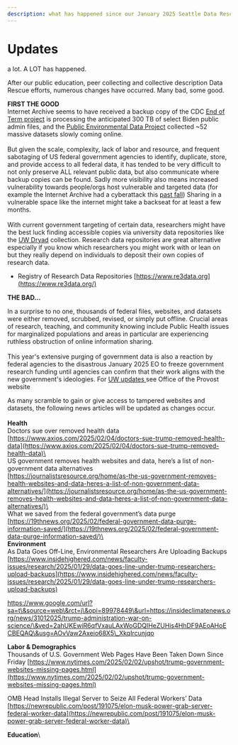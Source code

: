 ```yaml
---
description: what has happened since our January 2025 Seattle Data Rescues?
---
```


# Updates

a lot. A LOT has happened.

After our public education, peer collecting and collective description Data Rescue efforts, numerous changes have occurred. Many bad, some good.

**FIRST THE GOOD**\
Internet Archive seems to have received a backup copy of the CDC [End of Term project](https://eotarchive.org/data/) is processing the anticipated 300 TB of select Biden public admin files, and the [Public Environmental Data Project](https://screening-tools.com/) collected \~52 massive datasets slowly coming online.\
\
But given the scale, complexity, lack of labor and resource, and frequent sabotaging of US federal government agencies to identify, duplicate, store, and provide access to all federal data, it has tended to be very difficult to not only preserve ALL relevant public data, but also communicate where backup copies can be found. Sadly more visibility also means increased vulnerability towards people/orgs host vulnerable and targeted data (for example the Internet Archive had a cyberattack this [past fall](https://www.google.com/url?sa=t\&source=web\&rct=j\&opi=89978449\&url=https://www.npr.org/2024/10/20/nx-s1-5159000/internet-archive-hack-leak-wayback-machine\&ved=2ahUKEwjZ8pf_26iLAxUYDTQIHac9LesQFnoECBMQAQ\&usg=AOvVaw1joDTA8qzmXhCcmaF1BHor)) Sharing in a vulnerable space like the internet might take a backseat for at least a few months.\
\
With current government targeting of certain data, researchers might have the best luck finding accessible copies via university data repositories like the [UW Dryad](https://datadryad.org/search?f%5Bdryad_author_affiliation_name_sm%5D%5B%5D=University+of+Washington\&q=washington) collection. Research data repositories are great alternative especially if you know which researchers you might work with or lean on but they really depend on individuals to deposit their own copies of research data.

* Registry of Research Data Repositories [https://www.re3data.org](https://www.re3data.org/)

**THE BAD...**

In a surprise to no one, thousands of federal files, websites, and datasets were either removed, scrubbed, revised, or simply put offline. Crucial areas of research, teaching, and community knowing include Public Health issues for marginalized populations and areas in particular are experiencing ruthless obstruction of online information sharing. \
\
This year's extensive purging of government data is also a reaction by federal agencies to the disastrous January 2025 EO to freeze government research funding until agencies can confirm that their work aligns with the new government's ideologies. For [UW updates ](https://www.washington.edu/provost/federal-policy-updates/)see Office of the Provost website

As many scramble to gain or give access to tampered websites and datasets, the following news articles will be updated as changes occur.\
\
**Health**\
Doctors sue over removed health data\
[https://www.axios.com/2025/02/04/doctors-sue-trump-removed-health-data](https://www.axios.com/2025/02/04/doctors-sue-trump-removed-health-data)\
\
US government removes health websites and data, here’s a list of non-government data alternatives\
[https://journalistsresource.org/home/as-the-us-government-removes-health-websites-and-data-heres-a-list-of-non-government-data-alternatives/](https://journalistsresource.org/home/as-the-us-government-removes-health-websites-and-data-heres-a-list-of-non-government-data-alternatives/)\
\
What we saved from the federal government’s data purge\
[https://19thnews.org/2025/02/federal-government-data-purge-information-saved/](https://19thnews.org/2025/02/federal-government-data-purge-information-saved/)\
\
**Environment**\
As Data Goes Off-Line, Environmental Researchers Are Uploading Backups [https://www.insidehighered.com/news/faculty-issues/research/2025/01/29/data-goes-line-under-trump-researchers-upload-backups](https://www.insidehighered.com/news/faculty-issues/research/2025/01/29/data-goes-line-under-trump-researchers-upload-backups)

https://www.google.com/url?sa=t\&source=web\&rct=j\&opi=89978449\&url=https://insideclimatenews.org/news/31012025/trump-administration-war-on-science/\&ved=2ahUKEwiR6qfVxauLAxWoGDQIHeZUHis4HhDF9AEoAHoECBEQAQ\&usg=AOvVaw2Axeio68X5\_XkqIrcunjqo

**Labor & Demographics**\
Thousands of U.S. Government Web Pages Have Been Taken Down Since Friday [https://www.nytimes.com/2025/02/02/upshot/trump-government-websites-missing-pages.html](https://www.nytimes.com/2025/02/02/upshot/trump-government-websites-missing-pages.html)

OMB Head Installs Illegal Server to Seize All Federal Workers’ Data [https://newrepublic.com/post/191075/elon-musk-power-grab-server-federal-worker-data](https://newrepublic.com/post/191075/elon-musk-power-grab-server-federal-worker-data)\


**Education**\
